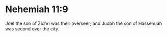# Nehemiah 11:9

Joel the son of Zichri was their overseer; and Judah the son of Hassenuah was second over the city.
